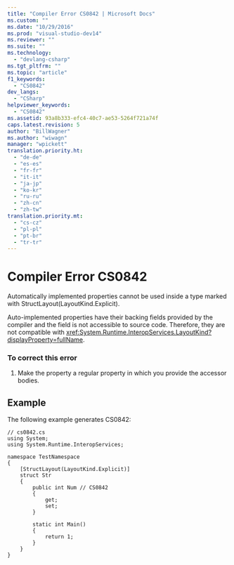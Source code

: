 ```yaml
---
title: "Compiler Error CS0842 | Microsoft Docs"
ms.custom: ""
ms.date: "10/29/2016"
ms.prod: "visual-studio-dev14"
ms.reviewer: ""
ms.suite: ""
ms.technology: 
  - "devlang-csharp"
ms.tgt_pltfrm: ""
ms.topic: "article"
f1_keywords: 
  - "CS0842"
dev_langs: 
  - "CSharp"
helpviewer_keywords: 
  - "CS0842"
ms.assetid: 93a8b333-efc4-40c7-ae53-5264f721a74f
caps.latest.revision: 5
author: "BillWagner"
ms.author: "wiwagn"
manager: "wpickett"
translation.priority.ht: 
  - "de-de"
  - "es-es"
  - "fr-fr"
  - "it-it"
  - "ja-jp"
  - "ko-kr"
  - "ru-ru"
  - "zh-cn"
  - "zh-tw"
translation.priority.mt: 
  - "cs-cz"
  - "pl-pl"
  - "pt-br"
  - "tr-tr"
---
```

# Compiler Error CS0842
Automatically implemented properties cannot be used inside a type marked with StructLayout(LayoutKind.Explicit).  
  
 Auto-implemented properties have their backing fields provided by the compiler and the field is not accessible to source code. Therefore, they are not compatible with <xref:System.Runtime.InteropServices.LayoutKind?displayProperty=fullName>.  
  
### To correct this error  
  
1.  Make the property a regular property in which you provide the accessor bodies.  
  
## Example  
 The following example generates CS0842:  
  
```  
// cs0842.cs  
using System;  
using System.Runtime.InteropServices;  
  
namespace TestNamespace  
{  
    [StructLayout(LayoutKind.Explicit)]  
    struct Str  
    {  
        public int Num // CS0842  
        {  
            get;  
            set;  
        }  
  
        static int Main()  
        {  
            return 1;  
        }  
    }  
}  
```